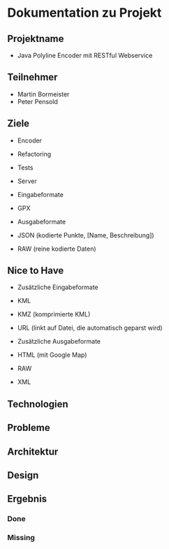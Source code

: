 Dokumentation zu Projekt
===

Projektname
---

- Java Polyline Encoder mit RESTful Webservice

Teilnehmer
---

- Martin Bormeister
- Peter Pensold

Ziele
---

- Encoder
 - Refactoring
 - Tests

- Server


- Eingabeformate
 - GPX

- Ausgabeformate
 - JSON (kodierte Punkte, [Name, Beschreibung])
 - RAW (reine kodierte Daten)

Nice to Have
---

- Zusätzliche Eingabeformate
 - KML
 - KMZ (komprimierte KML)
 - URL (linkt auf Datei, die automatisch geparst wird)

- Zusätzliche Ausgabeformate
 - HTML (mit Google Map)
 - RAW
 - XML

Technologien
---


Probleme
---


Architektur
---


Design
---


Ergebnis
---

### Done

### Missing
